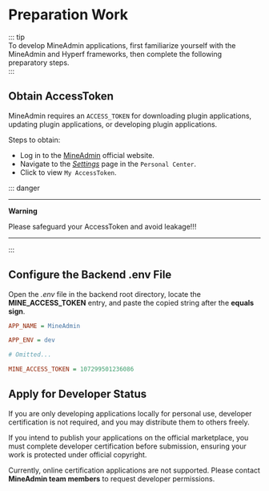 # Preparation Work

::: tip  
To develop MineAdmin applications, first familiarize yourself with the MineAdmin and Hyperf frameworks, then complete the following preparatory steps.  
:::

## Obtain AccessToken  

MineAdmin requires an `ACCESS_TOKEN` for downloading plugin applications, updating plugin applications, or developing plugin applications.  

Steps to obtain:  

- Log in to the [MineAdmin](https://www.mineadmin.com/login) official website.  
- Navigate to the [_Settings_](https://www.mineadmin.com/member/setting) page in the `Personal Center`.  
- Click to view `My AccessToken`.  

::: danger  

---  

**Warning**  

Please safeguard your AccessToken and avoid leakage!!!  

---  

:::  

## Configure the Backend .env File  

Open the _.env_ file in the backend root directory, locate the **MINE_ACCESS_TOKEN** entry, and paste the copied string after the **equals sign**.  

```ini [.env]  
APP_NAME = MineAdmin  

APP_ENV = dev  

# Omitted...  

MINE_ACCESS_TOKEN = 107299501236086  
```  

## Apply for Developer Status  

If you are only developing applications locally for personal use, developer certification is not required, and you may distribute them to others freely.  

If you intend to publish your applications on the official marketplace, you must complete developer certification before submission, ensuring your work is protected under official copyright.  

Currently, online certification applications are not supported. Please contact **MineAdmin team members** to request developer permissions.